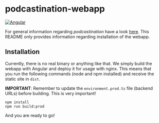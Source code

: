 # podcastination-webapp

[![Angular](https://github.com/life-unlimited/podcastination-webapp/actions/workflows/angular.yml/badge.svg?branch=master)](https://github.com/life-unlimited/podcastination-webapp/actions/workflows/angular.yml)

For general information regarding _podcastination_ have a look [here](https://github.com/life-unlimited/podcastination-server).
This README only provides information regarding installation of the webapp.

## Installation

Currently, there is no real binary or anything like that. We simply build the webapp with Angular and deploy it for
usage with nginx. This means that you run the following commands (node and npm installed) and receive the static site
in `dist`.

**IMPORTANT**: Remember to update the `environment.prod.ts` file (backend URLs) before building. This is very important!

```shell
npm install
npm run build:prod
```

And you are ready to go!

